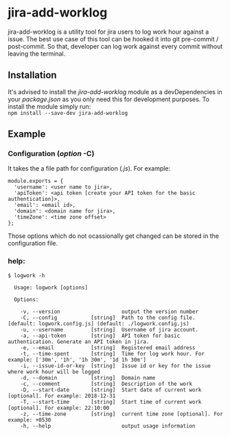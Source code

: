 # jira-add-worklog
jira-add-worklog is a utility tool for jira users to log work hour against a issue. The best use case of this tool can be hooked it into git pre-commit / post-commit. So that, developer can log work against every commit without leaving the terminal.
## Installation
It's advised to install the *jira-add-worklog* module as a devDependencies in your *package.json* as you only need this for development purposes. To install the module simply run:\
```npm install --save-dev jira-add-worklog```
## Example
### Configuration (*option* **-C**)

It takes the a file path for configuration (*.js*). For example: 
```
module.exports = {
  'username': <user name to jira>,
  'apiToken': <api token [create your API token for the basic authentication]>,
  'email': <email id>,
  'domain': <domain name for jira>,
  'timeZone': <time zone offset>
};
```
Those options which do not ocassionally get changed can be stored in the configuration file.

### help:
```
$ logwork -h

  Usage: logwork [options]

  Options:

    -v, --version                    output the version number
    -C, --config           [string]  Path to the config file. [default: logwork.config.js] (default: ./logwork.config.js)
    -u, --username         [string]  Username of jira account.
    -a, --api-token        [string]  API token for basic authentication. Generate an API token in jira.
    -e, --email            [string]  Registered email address
    -t, --time-spent       [string]  Time for log work hour. For example: ['30m', '1h', '1h 30m', '1d 1h 30m']
    -i, --issue-id-or-key  [string]  Issue id or key for the issue where work hour will be logged
    -d, --domain           [string]  Domain name
    -c, --comment          [string]  Description of the work
    -D, --start-date       [string]  Start date of current work [optional]. For example: 2018-12-31
    -T, --start-time       [string]  Start time of current work [optional]. For example: 22:10:00
    -z, --time-zone        [string]  current time zone [optional]. For example: +0530
    -h, --help                       output usage information
```
